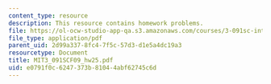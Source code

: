 ```yaml
---
content_type: resource
description: This resource contains homework problems.
file: https://ol-ocw-studio-app-qa.s3.amazonaws.com/courses/3-091sc-introduction-to-solid-state-chemistry-fall-2010/e0791f0c6247373b81044abf62745c6d_MIT3_091SCF09_hw25.pdf
file_type: application/pdf
parent_uid: 2d99a337-8fc4-7f5c-57d3-d1e5a4dc19a3
resourcetype: Document
title: MIT3_091SCF09_hw25.pdf
uid: e0791f0c-6247-373b-8104-4abf62745c6d
---
```

